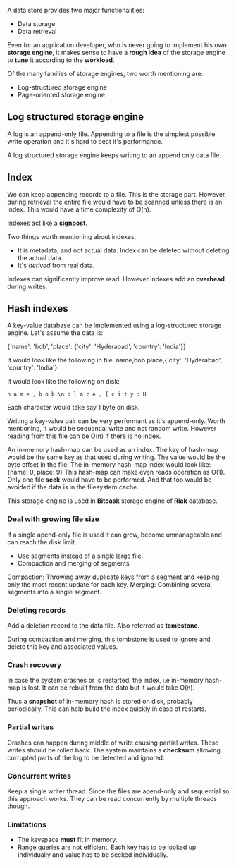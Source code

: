 A data store provides two major functionalities:
- Data storage
- Data retrieval

Even for an application developer, who is never going to implement his own **storage engine**, it makes sense to have a **rough idea** of the storage engine to **tune** it according to the **workload**.

Of the many families of storage engines, two worth mentioning are:
- Log-structured storage engine
- Page-oriented storage engine

## Log structured storage engine

A log is an append-only file.
Appending to a file is the simplest possible write operation and it's hard to beat it's performance.

A log structured storage engine keeps writing to an append only data file.

## Index

We can keep appending records to a file. This is the storage part.
However, during retrieval the entire file would have to be scanned unless there is an index. This would have a time complexity of O(n).

Indexes act like a **signpost**.

Two things worth mentioning about indexes:
- It is metadata, and not actual data. Index can be deleted without deleting the actual data.
- It's *derived* from real data.

Indexes can significantly improve read. However indexes add an **overhead** during writes.

## Hash indexes

A key-value database can be implemented using a log-structured storage engine. Let's assume the data is:

{'name': 'bob', 'place': {'city': 'Hyderabad', 'country': 'India'}}

It would look like the following in file.
name,bob
place,{'city': 'Hyderabad', 'country': 'India'}

It would look like the following on disk:

    n a m e , b o b \n p l a c e , { c i t y : H

Each character would take say 1 byte on disk.

Writing a key-value pair can be very performant as it's append-only. Worth mentioning, it would be sequential write and not random write.
However reading from this file can be O(n) if there is no index.

An in-memory hash-map can be used as an index. The key of hash-map would be the same key as that used during writing. The value would be the byte offset in the file.
The in-memory hash-map index would look like:
{name: 0, place: 9}
This hash-map can make even reads operation as O(1). Only one file **seek** would have to be performed. And that too would be avoided if the data is in the filesystem cache.

This storage-engine is used in **Bitcask** storage engine of **Riak** database.

### Deal with growing file size

If a single apend-only file is used it can grow, become unmanageable and can reach the disk limit.

- Use segments instead of a single large file.
- Compaction and merging of segments

Compaction: Throwing away duplicate keys from a segment and keeping only the most recent update for each key.
Merging: Combining several segments into a single segment.

### Deleting records

Add a deletion record to the data file. Also referred as **tombstone**.

During compaction and merging, this tombstone is used to ignore and delete this key and associated values.

### Crash recovery

In case the system crashes or is restarted, the index, i.e in-memory hash-map is lost.
It can be rebuilt from the data but it would take O(n).

Thus a **snapshot** of in-memory hash is stored on disk, probably periodically. This can help build the index quickly in case of restarts.

### Partial writes

Crashes can happen during middle of write causing partial writes. These writes should be rolled back. The system maintains a **checksum** allowing corrupted parts of the log to be detected and ignored.

### Concurrent writes

Keep a single writer thread. Since the files are apend-only and sequential so this approach works.
They can be read concurrently by multiple threads though.

### Limitations
- The keyspace **must** fit in memory.
- Range queries are not efficient. Each key has to be looked up individually and value has to be seeked individually.
